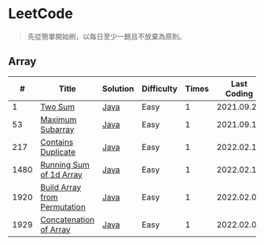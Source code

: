 # LeetCode
> 先從簡單開始刷，以每日至少一題且不放棄為原則。
## Array
| #    | Title | Solution | Difficulty | Times | Last Coding |
| ---- | ----- | -------- | ---------- | ----- | ----------- |
| 1 | [Two Sum](https://leetcode.com/problems/two-sum/) | [Java](https://github.com/kir4che/LeetCode/blob/main/src/Array/TwoSum.java) | Easy | 1 | 2021.09.29 |
| 53 | [Maximum Subarray](https://leetcode.com/problems/maximum-subarray/) | [Java](https://github.com/kir4che/LeetCode/blob/main/src/Array/MaximumSubarray.java) | Easy | 1 | 2021.09.10 |
| 217 | [Contains Duplicate](https://leetcode.com/problems/contains-duplicate/) | [Java]() | Easy | 1 | 2022.02.13 |
| 1480 | [Running Sum of 1d Array](https://leetcode.com/problems/running-sum-of-1d-array/) | [Java](https://github.com/kir4che/LeetCode/blob/main/src/Array/RunningSumOf1dArray.java) | Easy | 1 | 2022.02.10 |
| 1920 | [Build Array from Permutation](https://leetcode.com/problems/build-array-from-permutation/) | [Java](https://github.com/kir4che/LeetCode/blob/main/src/Array/BuildArrayFromPermutation.java) | Easy | 1 | 2022.02.09 |
| 1929 | [Concatenation of Array](https://leetcode.com/problems/concatenation-of-array/) | [Java](https://github.com/kir4che/LeetCode/blob/main/src/Array/ConcatenetionOfArray.java) | Easy | 1 | 2022.02.09 |
